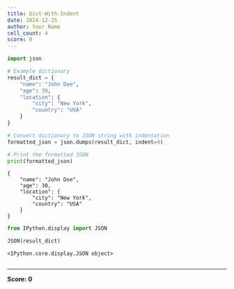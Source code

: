 ```yaml
---
title: Dict-With-Indent
date: 2024-12-25
author: Your Name
cell_count: 4
score: 0
---
```


```python
import json

# Example dictionary
result_dict = {
    "name": "John Doe",
    "age": 30,
    "location": {
        "city": "New York",
        "country": "USA"
    }
}

# Convert dictionary to JSON string with indentation
formatted_json = json.dumps(result_dict, indent=4)

# Print the formatted JSON
print(formatted_json)

```

    {
        "name": "John Doe",
        "age": 30,
        "location": {
            "city": "New York",
            "country": "USA"
        }
    }



```python
from IPython.display import JSON
```


```python
JSON(result_dict)
```




    <IPython.core.display.JSON object>




```python

```


---
**Score: 0**